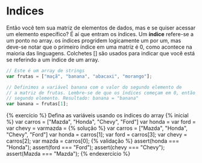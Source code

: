 # Indices

Então você tem sua matriz de elementos de dados, mas e se quiser acessar um elemento específico? É aí que entram os índices. Um **índice** refere-se a um ponto no array. os índices progridem logicamente um por um, mas deve-se notar que o primeiro índice em uma matriz é 0, como acontece na maioria das linguagens. Colchetes [] são usados para indicar que você está se referindo a um índice de um array.

```javascript
// Este é um array de strings
var frutas = ["maçã", "banana", "abacaxi", "morango"];

// Definimos a variável banana com o valor do segundo elemento de
// a matriz de frutas. Lembre-se de que os índices começam em 0, então 1 é o
// segundo elemento. Resultado: banana = "banana"
var banana = frutas[1];
```

{% exercício %}
Defina as variáveis usando os índices do array
{% inicial %}
var carros = ["Mazda", "Honda", "Chevy", "Ford"]
var honda =
var ford =
var chevy =
varmazda =
{% solução %}
var carros = ["Mazda", "Honda", "Chevy", "Ford"]
var honda = carros[1];
var ford = carros[3];
var chevy = carros[2];
var mazda = carros[0];
{% validação %}
assert(honda === "Honda");
assert(ford === "Ford");
assert(chevy === "Chevy");
assert(Mazda === "Mazda");
{% endexercício %}
